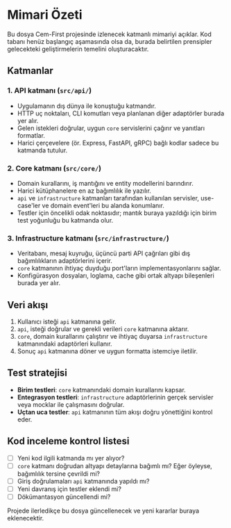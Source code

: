 # Mimari Özeti

Bu dosya Cem-First projesinde izlenecek katmanlı mimariyi açıklar. Kod tabanı henüz başlangıç aşamasında olsa da, burada belirtilen prensipler gelecekteki geliştirmelerin temelini oluşturacaktır.

## Katmanlar

### 1. API katmanı (`src/api/`)
- Uygulamanın dış dünya ile konuştuğu katmandır.
- HTTP uç noktaları, CLI komutları veya planlanan diğer adaptörler burada yer alır.
- Gelen istekleri doğrular, uygun `core` servislerini çağırır ve yanıtları formatlar.
- Harici çerçevelere (ör. Express, FastAPI, gRPC) bağlı kodlar sadece bu katmanda tutulur.

### 2. Core katmanı (`src/core/`)
- Domain kurallarını, iş mantığını ve entity modellerini barındırır.
- Harici kütüphanelere en az bağımlılık ile yazılır.
- `api` ve `infrastructure` katmanları tarafından kullanılan servisler, use-case'ler ve domain event'leri bu alanda konumlanır.
- Testler için öncelikli odak noktasıdır; mantık buraya yazıldığı için birim test yoğunluğu bu katmanda olur.

### 3. Infrastructure katmanı (`src/infrastructure/`)
- Veritabanı, mesaj kuyruğu, üçüncü parti API çağrıları gibi dış bağımlılıkların adaptörlerini içerir.
- `core` katmanının ihtiyaç duyduğu port'ların implementasyonlarını sağlar.
- Konfigürasyon dosyaları, loglama, cache gibi ortak altyapı bileşenleri burada yer alır.

## Veri akışı
1. Kullanıcı isteği `api` katmanına gelir.
2. `api`, isteği doğrular ve gerekli verileri `core` katmanına aktarır.
3. `core`, domain kurallarını çalıştırır ve ihtiyaç duyarsa `infrastructure` katmanındaki adaptörleri kullanır.
4. Sonuç `api` katmanına döner ve uygun formatta istemciye iletilir.

## Test stratejisi
- **Birim testleri**: `core` katmanındaki domain kurallarını kapsar.
- **Entegrasyon testleri**: `infrastructure` adaptörlerinin gerçek servisler veya mocklar ile çalışmasını doğrular.
- **Uçtan uca testler**: `api` katmanının tüm akışı doğru yönettiğini kontrol eder.

## Kod inceleme kontrol listesi
- [ ] Yeni kod ilgili katmanda mı yer alıyor?
- [ ] `core` katmanı doğrudan altyapı detaylarına bağımlı mı? Eğer öyleyse, bağımlılık tersine çevrildi mi?
- [ ] Giriş doğrulamaları `api` katmanında yapıldı mı?
- [ ] Yeni davranış için testler eklendi mi?
- [ ] Dökümantasyon güncellendi mi?

Projede ilerledikçe bu dosya güncellenecek ve yeni kararlar buraya eklenecektir.
